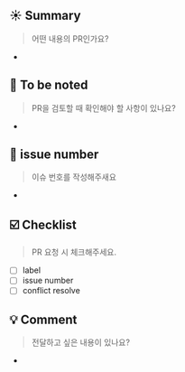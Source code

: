 ## ☀️ Summary
> 어떤 내용의 PR인가요?
-

## 🍉 To be noted
> PR을 검토할 때 확인해야 할 사항이 있나요?
-

## 🌻 issue number
> 이슈 번호를 작성해주새요
-

## ☑️ Checklist
> PR 요청 시 체크해주세요.
- [ ] label
- [ ] issue number
- [ ] conflict resolve

## 💡 Comment
> 전달하고 싶은 내용이 있나요?
- 